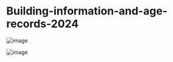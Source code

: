 # Building-information-and-age-records-2024

![image](https://github.com/user-attachments/assets/bf948d34-1616-48be-999e-dd31eeae7936)

![image](https://github.com/user-attachments/assets/df80af92-31e9-4a92-9b7f-3a8426b5fe0e)

